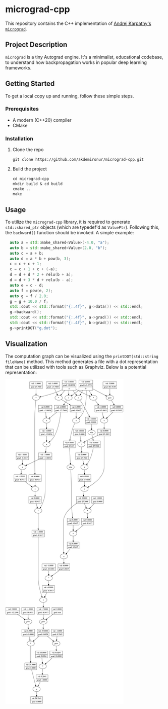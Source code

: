 # micrograd-cpp

This repository contains the C++ implementation of [Andrej Karpathy's `micrograd`](https://github.com/karpathy/micrograd). 

## Project Description

`micrograd` is a tiny Autograd engine. It's a minimalist, educational codebase, to understand how backpropagation works in popular deep learning frameworks.

## Getting Started

To get a local copy up and running, follow these simple steps.

### Prerequisites

- A modern (C++20) compiler
- CMake

### Installation

1. Clone the repo
    ```
    git clone https://github.com/akdemironur/micrograd-cpp.git
    ```
2. Build the project
    ```
    cd micrograd-cpp
    mkdir build & cd build
    cmake ..
    make
    ```

## Usage

To utilize the `micrograd-cpp` library, it is required to generate `std::shared_ptr` objects (which are typedef'd as `ValuePtr`). Following this, the `backward()` function should be invoked. A simple example:

```cpp
  auto a = std::make_shared<Value>(-4.0, "a");
  auto b = std::make_shared<Value>(2.0, "b");
  auto c = a + b;
  auto d = a * b + pow(b, 3);
  c = c + c + 1;
  c = c + 1 + c + (-a);
  d = d + d * 2 + relu(b + a);
  d = d + 3 * d + relu(b - a);
  auto e = c - d;
  auto f = pow(e, 2);
  auto g = f / 2.0;
  g = g + 10.0 / f;
  std::cout << std::format("{:.4f}", g->data()) << std::endl; 
  g->backward();
  std::cout << std::format("{:.4f}", a->grad()) << std::endl;
  std::cout << std::format("{:.4f}", b->grad()) << std::endl;
  g->printDOT("g.dot");
```

## Visualization
The computation graph can be visualized using the `printDOT(std::string fileName)` method. This method generates a file with a dot representation that can be utilized with tools such as Graphviz. Below is a potential representation:

![Computation Graph](/assets/computation_graph.png)